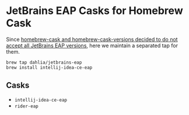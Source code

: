 JetBrains EAP Casks for Homebrew Cask
=====================================

Since [homebrew-cask and homebrew-cask-versions decided to do not accept all
JetBrains EAP versions][1], here we maintain a separated tap for them.

    brew tap dahlia/jetbrains-eap
    brew install intellij-idea-ce-eap

[1]: https://github.com/Homebrew/homebrew-cask/issues/32521


Casks
-----

 -  `intellij-idea-ce-eap`
 -  `rider-eap`
